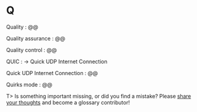 # Q

Quality
: @@

Quality assurance
: @@

Quality control
: @@

QUIC
: → Quick UDP Internet Connection

Quick UDP Internet Connection
: @@

Quirks mode
: @@

T> Is something important missing, or did you find a mistake? Please [share your thoughts](https://github.com/j9t/web-development-glossary/blob/master/manuscript/q.md) and become a glossary&nbsp;contributor!